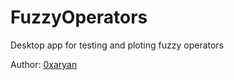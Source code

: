 # FuzzyOperators
Desktop app for testing and ploting fuzzy operators

Author: [0xaryan](https://github.com/0xaryan/)
